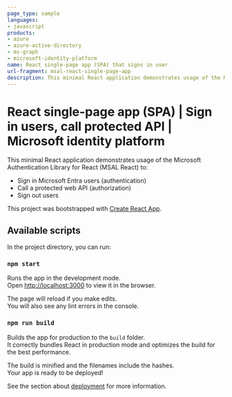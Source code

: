 ```yaml
---
page_type: sample
languages:
- javascript
products:
- azure
- azure-active-directory
- ms-graph
- microsoft-identity-platform
name: React single-page app (SPA) that signs in user
url-fragment: msal-react-single-page-app
description: This minimal React application demonstrates usage of the Microsoft Authentication Library for React (MSAL React) to sign in Microsoft Entra users (authentication), call a protected web API (authorization), and sign out users.
---
```



# React single-page app (SPA) | Sign in users, call protected API | Microsoft identity platform

This minimal React application demonstrates usage of the Microsoft Authentication Library for React (MSAL React) to:

- Sign in Microsoft Entra users (authentication)
- Call a protected web API (authorization)
- Sign out users

This project was bootstrapped with [Create React App](https://github.com/facebook/create-react-app).

## Available scripts

In the project directory, you can run:

### `npm start`

Runs the app in the development mode.\
Open [http://localhost:3000](http://localhost:3000) to view it in the browser.

The page will reload if you make edits.\
You will also see any lint errors in the console.

### `npm run build`

Builds the app for production to the `build` folder.\
It correctly bundles React in production mode and optimizes the build for the best performance.

The build is minified and the filenames include the hashes.\
Your app is ready to be deployed!

See the section about [deployment](https://facebook.github.io/create-react-app/docs/deployment) for more information.
